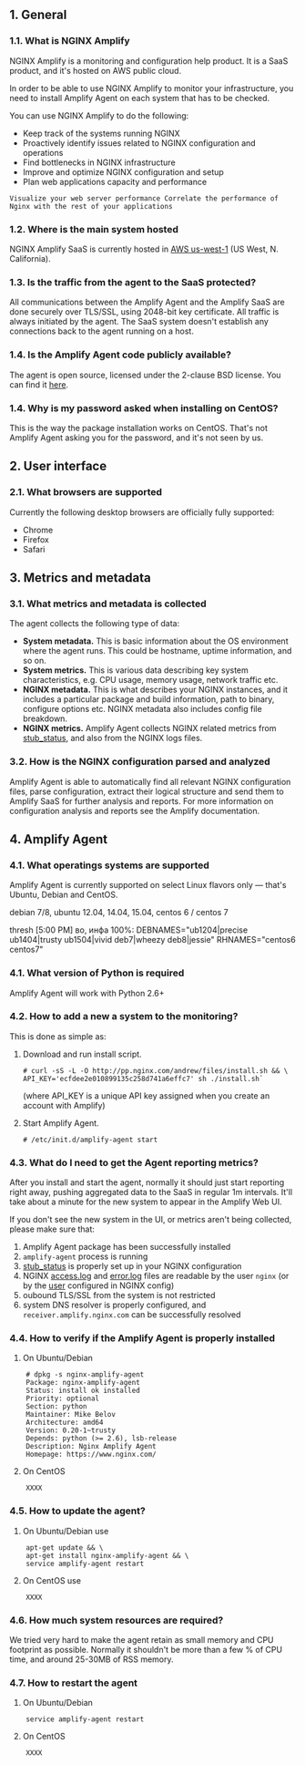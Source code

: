 ## 1. General

### 1.1. What is NGINX Amplify

NGINX Amplify is a monitoring and configuration help product. It is a SaaS product, and it's hosted on AWS public cloud.

In order to be able to use NGINX Amplify to monitor your infrastructure, you need to install Amplify Agent on each system that has to be checked.

You can use NGINX Amplify to do the following:

 * Keep track of the systems running NGINX
 * Proactively identify issues related to NGINX configuration and operations
 * Find bottlenecks in NGINX infrastructure
 * Improve and optimize NGINX configuration and setup
 * Plan web applications capacity and performance
 
`Visualize your web server performance
Correlate the performance of Nginx with the rest of your applications`
 
### 1.2. Where is the main system hosted

NGINX Amplify SaaS is currently hosted in [AWS us-west-1](http://docs.aws.amazon.com/general/latest/gr/rande.html) (US West, N. California).

### 1.3. Is the traffic from the agent to the SaaS protected?

All communications between the Amplify Agent and the Amplify SaaS are done securely over TLS/SSL, using 2048-bit key certificate. All traffic is always initiated by the agent. The SaaS system doesn't establish any connections back to the agent running on a host.

### 1.4. Is the Amplify Agent code publicly available?

The agent is open source, licensed under the 2-clause BSD license. You can find it [here]().

### 1.4. Why is my password asked when installing on CentOS?

This is the way the package installation works on CentOS. That's not Amplify Agent asking you for the password, and it's not seen by us.


## 2. User interface

### 2.1. What browsers are supported

Currently the following desktop browsers are officially fully supported:

 * Chrome
 * Firefox
 * Safari



## 3. Metrics and metadata

### 3.1. What metrics and metadata is collected

The agent collects the following type of data:

 * **System metadata.** This is basic information about the OS environment where the agent runs. This could be hostname, uptime information, and so on.
 * **System metrics.** This is various data describing key system characteristics, e.g. CPU usage, memory usage, network traffic etc.
 * **NGINX metadata.** This is what describes your NGINX instances, and it includes a particular package and build information, path to binary, configure options etc. NGINX metadata also includes config file breakdown.
 * **NGINX metrics.** Amplify Agent collects NGINX related metrics from [stub_status](http://nginx.org/en/docs/http/ngx_http_stub_status_module.html), and also from the NGINX logs files.

### 3.2. How is the NGINX configuration parsed and analyzed

Amplify Agent is able to automatically find all relevant NGINX configuration files, parse configuration, extract their logical structure and send them to Amplify SaaS for further analysis and reports. For more information on configuration analysis and reports see the Amplify documentation.


## 4. Amplify Agent

### 4.1. What operatings systems are supported

Amplify Agent is currently supported on select Linux flavors only — that's Ubuntu, Debian and CentOS.

debian 7/8, ubuntu 12.04, 14.04, 15.04, centos 6 / centos 7

thresh [5:00 PM]
во, инфа 100%:
DEBNAMES="ub1204|precise ub1404|trusty ub1504|vivid deb7|wheezy deb8|jessie"
RHNAMES="centos6 centos7"

### 4.1. What version of Python is required

Amplify Agent will work with Python 2.6+

### 4.2. How to add a new a system to the monitoring?

This is done as simple as:

 1. Download and run install script.

        # curl -sS -L -O http://pp.nginx.com/andrew/files/install.sh && \
        API_KEY='ecfdee2e010899135c258d741a6effc7' sh ./install.sh`
     
    (where API_KEY is a unique API key assigned when you create an account with Amplify)

 2. Start Amplify Agent.

        # /etc/init.d/amplify-agent start

### 4.3. What do I need to get the Agent reporting metrics?

After you install and start the agent, normally it should just start reporting right away, pushing aggregated data to the SaaS in regular 1m intervals. It'll take about a minute for the new system to appear in the Amplify Web UI.

If you don't see the new system in the UI, or metrics aren't being collected, please make sure that:

 1. Amplify Agent package has been successfully installed
 2. `amplify-agent` process is running
 3. [stub_status](http://nginx.org/en/docs/http/ngx_http_stub_status_module.html) is properly set up in your NGINX configuration
 4. NGINX [access.log](http://nginx.org/en/docs/http/ngx_http_log_module.html) and [error.log](http://nginx.org/en/docs/ngx_core_module.html#error_log) files are readable by the user `nginx` (or by the [user](http://nginx.org/en/docs/ngx_core_module.html#user) configured in NGINX config)
 5. oubound TLS/SSL from the system is not restricted
 6. system DNS resolver is properly configured, and `receiver.amplify.nginx.com` can be successfully resolved

### 4.4. How to verify if the Amplify Agent is properly installed

 1. On Ubuntu/Debian

```
    # dpkg -s nginx-amplify-agent
    Package: nginx-amplify-agent
    Status: install ok installed
    Priority: optional
    Section: python
    Maintainer: Mike Belov
    Architecture: amd64
    Version: 0.20-1~trusty
    Depends: python (>= 2.6), lsb-release
    Description: Nginx Amplify Agent
    Homepage: https://www.nginx.com/
```

 2. On CentOS

```
    XXXX
```

### 4.5. How to update the agent?

 1. On Ubuntu/Debian use
 
```
    apt-get update && \
    apt-get install nginx-amplify-agent && \
    service amplify-agent restart
```

 2. On CentOS use

```
    XXXX
```

### 4.6. How much system resources are required?

We tried very hard to make the agent retain as small memory and CPU footprint as possible. Normally it shouldn't be more than a few % of CPU time, and around 25-30MB of RSS memory.
   
### 4.7. How to restart the agent

 1. On Ubuntu/Debian

```
    service amplify-agent restart
```

 2. On CentOS

```
    XXXX
```



